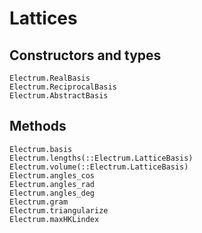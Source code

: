 # Lattices

## Constructors and types
```@docs
Electrum.RealBasis
Electrum.ReciprocalBasis
Electrum.AbstractBasis
```

## Methods
```@docs
Electrum.basis
Electrum.lengths(::Electrum.LatticeBasis)
Electrum.volume(::Electrum.LatticeBasis)
Electrum.angles_cos
Electrum.angles_rad
Electrum.angles_deg
Electrum.gram
Electrum.triangularize
Electrum.maxHKLindex
```